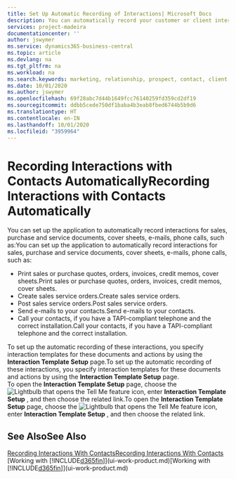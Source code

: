```yaml
---
title: Set Up Automatic Recording of Interactions| Microsoft Docs
description: You can automatically record your customer or client interactions, for example, for sales, purchase and service documents or phone calls.
services: project-madeira
documentationcenter: ''
author: jswymer
ms.service: dynamics365-business-central
ms.topic: article
ms.devlang: na
ms.tgt_pltfrm: na
ms.workload: na
ms.search.keywords: marketing, relationship, prospect, contact, client, customer
ms.date: 10/01/2020
ms.author: jswymer
ms.openlocfilehash: 69f28abc7d44b1649fcc76140259fd359cd2df19
ms.sourcegitcommit: ddbb5cede750df1baba4b3eab8fbed6744b5b9d6
ms.translationtype: HT
ms.contentlocale: en-IN
ms.lasthandoff: 10/01/2020
ms.locfileid: "3959964"
---
```

# <a name="recording-interactions-with-contacts-automatically"></a><span data-ttu-id="97ca5-103">Recording Interactions with Contacts Automatically</span><span class="sxs-lookup"><span data-stu-id="97ca5-103">Recording Interactions with Contacts Automatically</span></span>
<span data-ttu-id="97ca5-104">You can set up the application to automatically record interactions for sales, purchase and service documents, cover sheets, e-mails, phone calls, such as:</span><span class="sxs-lookup"><span data-stu-id="97ca5-104">You can set up the application to automatically record interactions for sales, purchase and service documents, cover sheets, e-mails, phone calls, such as:</span></span>

* <span data-ttu-id="97ca5-105">Print sales or purchase quotes, orders, invoices, credit memos, cover sheets.</span><span class="sxs-lookup"><span data-stu-id="97ca5-105">Print sales or purchase quotes, orders, invoices, credit memos, cover sheets.</span></span>
* <span data-ttu-id="97ca5-106">Create sales service orders.</span><span class="sxs-lookup"><span data-stu-id="97ca5-106">Create sales service orders.</span></span>
* <span data-ttu-id="97ca5-107">Post sales service orders.</span><span class="sxs-lookup"><span data-stu-id="97ca5-107">Post sales service orders.</span></span>
* <span data-ttu-id="97ca5-108">Send e-mails to your contacts.</span><span class="sxs-lookup"><span data-stu-id="97ca5-108">Send e-mails to your contacts.</span></span>
* <span data-ttu-id="97ca5-109">Call your contacts, if you have a TAPI-compliant telephone and the correct installation.</span><span class="sxs-lookup"><span data-stu-id="97ca5-109">Call your contacts, if you have a TAPI-compliant telephone and the correct installation.</span></span>

<span data-ttu-id="97ca5-110">To set up the automatic recording of these interactions, you specify interaction templates for these documents and actions by using the **Interaction Template Setup** page.</span><span class="sxs-lookup"><span data-stu-id="97ca5-110">To set up the automatic recording of these interactions, you specify interaction templates for these documents and actions by using the **Interaction Template Setup** page.</span></span>  
<span data-ttu-id="97ca5-111">To open the **Interaction Template Setup** page, choose the ![Lightbulb that opens the Tell Me feature](media/ui-search/search_small.png "Tell me what you want to do") icon, enter **Interaction Template Setup** , and then choose the related link.</span><span class="sxs-lookup"><span data-stu-id="97ca5-111">To open the **Interaction Template Setup** page, choose the ![Lightbulb that opens the Tell Me feature](media/ui-search/search_small.png "Tell me what you want to do") icon, enter **Interaction Template Setup** , and then choose the related link.</span></span>

## <a name="see-also"></a><span data-ttu-id="97ca5-112">See Also</span><span class="sxs-lookup"><span data-stu-id="97ca5-112">See Also</span></span>
[<span data-ttu-id="97ca5-113">Recording Interactions With Contacts</span><span class="sxs-lookup"><span data-stu-id="97ca5-113">Recording Interactions With Contacts</span></span>](marketing-interactions.md)  
<span data-ttu-id="97ca5-114">[Working with [!INCLUDE[d365fin](includes/d365fin_md.md)]](ui-work-product.md)</span><span class="sxs-lookup"><span data-stu-id="97ca5-114">[Working with [!INCLUDE[d365fin](includes/d365fin_md.md)]](ui-work-product.md)</span></span>  

